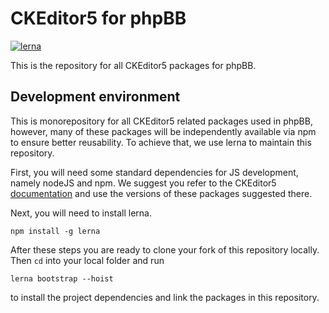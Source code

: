 # CKEditor5 for phpBB

[![lerna](https://img.shields.io/badge/maintained%20with-lerna-cc00ff.svg)](https://lernajs.io/)

This is the repository for all CKEditor5 packages for phpBB.

## Development environment

This is monorepository for all CKEditor5 related packages used in phpBB, however,
many of these packages will be independently available via npm to ensure better
reusability. To achieve that, we use lerna to maintain this repository.

First, you will need some standard dependencies for JS development, namely nodeJS and npm.
We suggest you refer to the CKEditor5 [documentation](https://docs.ckeditor.com/ckeditor5/latest/builds/guides/development/custom-builds.html#requirements) 
and use the versions of these packages suggested there.

Next, you will need to install lerna.

```
npm install -g lerna
```

After these steps you are ready to clone your fork of this repository locally.
Then `cd` into your local folder and run 

```
lerna bootstrap --hoist
```

to install the project dependencies and link the packages in this repository.

